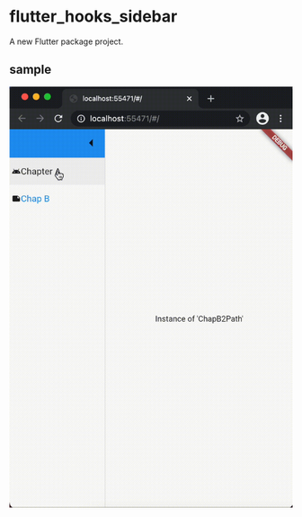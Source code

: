 # flutter_hooks_sidebar

A new Flutter package project.

## sample

![simple_sample](https://github.com/na8esin/flutter_hooks_sidebar/blob/main/flutter_hooks_sidebar.gif)